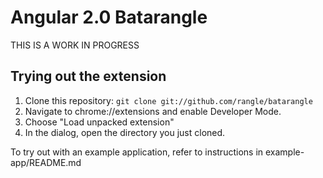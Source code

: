 # Angular 2.0 Batarangle

THIS IS A WORK IN PROGRESS

## Trying out the extension

1. Clone this repository: `git clone git://github.com/rangle/batarangle`
2. Navigate to chrome://extensions and enable Developer Mode.
3. Choose "Load unpacked extension"
4. In the dialog, open the directory you just cloned.

To try out with an example application, refer to instructions in example-app/README.md